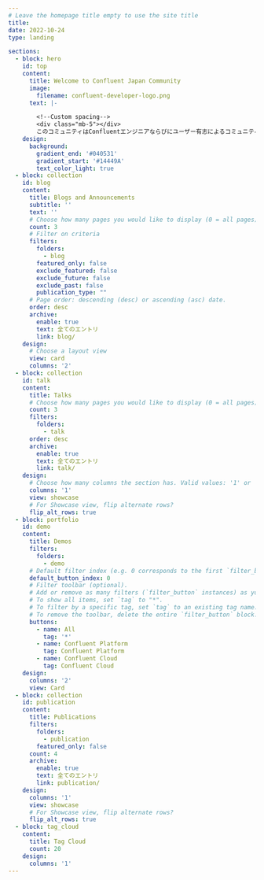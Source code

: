 ```yaml
---
# Leave the homepage title empty to use the site title
title:
date: 2022-10-24
type: landing

sections:
  - block: hero
    id: top
    content:
      title: Welcome to Confluent Japan Community
      image:
        filename: confluent-developer-logo.png
      text: |-

        <!--Custom spacing-->
        <div class="mb-5"></div>
        このコミュニティはConfluentエンジニアならびにユーザー有志によるコミュニティです。ConfluentやKafkaエコシステムに関わる日本語の情報発信と共有を目的としています。
    design:
      background:
        gradient_end: '#040531'
        gradient_start: '#14449A'
        text_color_light: true
  - block: collection
    id: blog
    content:
      title: Blogs and Announcements
      subtitle: ''
      text: ''
      # Choose how many pages you would like to display (0 = all pages)
      count: 3
      # Filter on criteria
      filters:
        folders:
          - blog
        featured_only: false
        exclude_featured: false
        exclude_future: false
        exclude_past: false
        publication_type: ""
      # Page order: descending (desc) or ascending (asc) date.
      order: desc
      archive:
        enable: true
        text: 全てのエントリ
        link: blog/
    design:
      # Choose a layout view
      view: card
      columns: '2'
  - block: collection
    id: talk
    content:
      title: Talks
      # Choose how many pages you would like to display (0 = all pages)
      count: 3
      filters:
        folders:
          - talk
      order: desc
      archive:
        enable: true
        text: 全てのエントリ
        link: talk/
    design:
      # Choose how many columns the section has. Valid values: '1' or '2'.
      columns: '1'
      view: showcase
      # For Showcase view, flip alternate rows?
      flip_alt_rows: true
  - block: portfolio
    id: demo
    content:
      title: Demos
      filters:
        folders:
          - demo
      # Default filter index (e.g. 0 corresponds to the first `filter_button` instance below).
      default_button_index: 0
      # Filter toolbar (optional).
      # Add or remove as many filters (`filter_button` instances) as you like.
      # To show all items, set `tag` to "*".
      # To filter by a specific tag, set `tag` to an existing tag name.
      # To remove the toolbar, delete the entire `filter_button` block.
      buttons:
        - name: All
          tag: '*'
        - name: Confluent Platform
          tag: Confluent Platform
        - name: Confluent Cloud
          tag: Confluent Cloud
    design:
      columns: '2'
      view: Card
  - block: collection
    id: publication
    content:
      title: Publications
      filters:
        folders:
          - publication
        featured_only: false
      count: 4
      archive:
        enable: true
        text: 全てのエントリ
        link: publication/
    design:
      columns: '1'
      view: showcase
      # For Showcase view, flip alternate rows?
      flip_alt_rows: true
  - block: tag_cloud
    content:
      title: Tag Cloud
      count: 20
    design:
      columns: '1'
---
```

